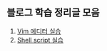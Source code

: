 ## 블로그 학습 정리글 모음

1. [Vim 에디터 실습](01-vim-editor-practice.md)
2. [Shell script 실습](02-shell-script-practice.md)
